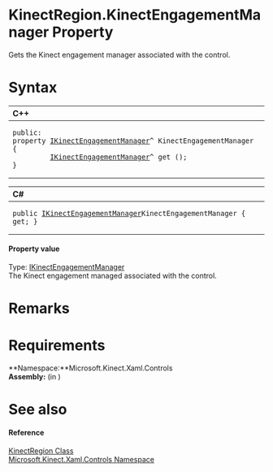 KinectRegion.KinectEngagementManager Property  
=============================================  

Gets the Kinect engagement manager associated with the control. <span id="syntaxSection"></span>

Syntax  
======  

<table>
<colgroup>
<col width="100%" />
</colgroup>
<thead>
<tr class="header">
<th align="left">C++</th>
</tr>
</thead>
<tbody>
<tr class="odd">
<td align="left"><pre><code>public:  
property <a href="../../../Kinect.Toolkit.Input/IKinectEngagementManager.md">IKinectEngagementManager</a>^ KinectEngagementManager {  
         <a href="../../../Kinect.Toolkit.Input/IKinectEngagementManager.md">IKinectEngagementManager</a>^ get ();  
}</code></pre></td>
</tr>
</tbody>
</table>

<table>
<colgroup>
<col width="100%" />
</colgroup>
<thead>
<tr class="header">
<th align="left">C#</th>
</tr>
</thead>
<tbody>
<tr class="odd">
<td align="left"><pre><code>public <a href="../../../Kinect.Toolkit.Input/IKinectEngagementManager.md">IKinectEngagementManager</a>KinectEngagementManager { get; }</code></pre></td>
</tr>
</tbody>
</table>

<span id="ID4ES"></span>
#### Property value  

Type: [IKinectEngagementManager](../../../Kinect.Toolkit.Input/IKinectEngagementManager.md)  
The Kinect engagement managed associated with the control.  

<span id="remarks"></span>

Remarks  
=======  

<span id="requirements"></span>

Requirements  
============  

**Namespace:**Microsoft.Kinect.Xaml.Controls  
**Assembly:** (in )  

<span id="ID4ECB"></span>

See also  
========  

<span id="ID4EEB"></span>
#### Reference  

[KinectRegion Class](../../KinectRegion_Class.md)  
 [Microsoft.Kinect.Xaml.Controls Namespace](../../../Kinect.Xaml.Controls.md)  



<!--Please do not edit the data in the comment block below.-->
<!--
TOCTitle : KinectEngagementManager Property
RLTitle : KinectRegion.KinectEngagementManager Property
KeywordK : KinectEngagementManager property
KeywordK : KinectRegion.KinectEngagementManager property
KeywordF : Microsoft.Kinect.Xaml.Controls.KinectRegion.KinectEngagementManager
KeywordF : KinectRegion.KinectEngagementManager
KeywordF : KinectEngagementManager
KeywordF : Microsoft.Kinect.Xaml.Controls.KinectRegion.KinectEngagementManager
KeywordA : P:Microsoft.Kinect.Xaml.Controls.KinectRegion.KinectEngagementManager
AssetID : P:Microsoft.Kinect.Xaml.Controls.KinectRegion.KinectEngagementManager
Locale : en-us
CommunityContent : 1
APIType : Managed
APILocation : 
APIName : Microsoft.Kinect.Xaml.Controls.KinectRegion.KinectEngagementManager
TargetOS : Windows
TopicType : kbSyntax
DevLang : VB
DevLang : CSharp
DevLang : JavaScript
DevLang : C++
DocSet : K4Wv2
ProjType : K4Wv2Proj
Technology : Kinect for Windows
Product : Kinect for Windows SDK v2
productversion : 20
-->
